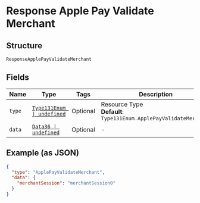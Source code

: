 
# Response Apple Pay Validate Merchant

## Structure

`ResponseApplePayValidateMerchant`

## Fields

| Name | Type | Tags | Description |
|  --- | --- | --- | --- |
| `type` | [`Type131Enum \| undefined`](../../doc/models/type-131-enum.md) | Optional | Resource Type<br>**Default**: `Type131Enum.ApplePayValidateMerchant` |
| `data` | [`Data36 \| undefined`](../../doc/models/data-36.md) | Optional | - |

## Example (as JSON)

```json
{
  "type": "ApplePayValidateMerchant",
  "data": {
    "merchantSession": "merchantSession0"
  }
}
```

